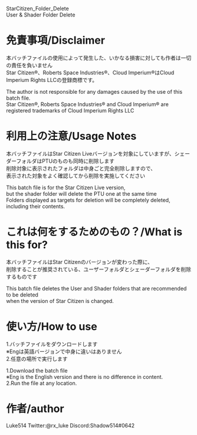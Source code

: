 StarCitizen_Folder_Delete  
User & Shader Folder Delete

# 免責事項/Disclaimer
  本バッチファイルの使用によって発生した、いかなる損害に対しても作者は一切の責任を負いません  
  Star Citizen®、Roberts Space Industries®、Cloud Imperium®はCloud Imperium Rights LLCの登録商標です。  
  
  The author is not responsible for any damages caused by the use of this batch file.  
  Star Citizen®, Roberts Space Industries® and Cloud Imperium® are registered trademarks of Cloud Imperium Rights LLC  

# 利用上の注意/Usage Notes
  本バッチファイルはStar Citizen Liveバージョンを対象にしていますが、シェーダーフォルダはPTUのものも同時に削除します  
  削除対象に表示されたフォルダは中身ごと完全削除しますので、  
  表示された対象をよく確認してから削除を実施してください  
  
  This batch file is for the Star Citizen Live version,  
  but the shader folder will delete the PTU one at the same time  
  Folders displayed as targets for deletion will be completely deleted, including their contents.  

# これは何をするためのもの？/What is this for?
  本バッチファイルはStar Citizenのバージョンが変わった際に、  
  削除することが推奨されている、ユーザーフォルダとシェーダーフォルダを削除するものです  
  
  This batch file deletes the User and Shader folders that are recommended to be deleted  
  when the version of Star Citizen is changed.  
  
# 使い方/How to use
  1.バッチファイルをダウンロードします  
    ※Engは英語バージョンで中身に違いはありません  
  2.任意の場所で実行します  
  
  1.Download the batch file  
    ※Eng is the English version and there is no difference in content.  
  2.Run the file at any location.  
  
# 作者/author
  Luke514 Twitter:@rx_luke Discord:Shadow514#0642
